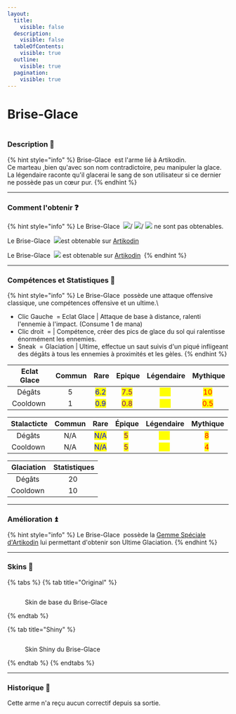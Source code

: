 ```yaml
---
layout:
  title:
    visible: false
  description:
    visible: false
  tableOfContents:
    visible: true
  outline:
    visible: true
  pagination:
    visible: true
---
```


# Brise-Glace

<img src="../../.gitbook/assets/file.excalidraw (18).svg" alt="" class="gitbook-drawing">

### Description 📃&#x20;

{% hint style="info" %}
Brise-Glace <img src="../../.gitbook/assets/articuno_weapon (3).png" alt="" data-size="line"> est l'arme lié à Artikodin.\
Ce marteau ,bien qu'avec son nom contradictoire, peu manipuler la glace.\
La légendaire raconte qu'il glacerai le sang de son utilisateur si ce dernier ne possède pas un cœur pur.
{% endhint %}

***

### Comment l'obtenir ❓

{% hint style="info" %}
Le Brise-Glace <img src="../../.gitbook/assets/articuno_weapon (3).png" alt="" data-size="line"> ![](<../../.gitbook/assets/image (235).png>)/ ![](<../../.gitbook/assets/image (236).png>)/ ![](<../../.gitbook/assets/image (237).png>) ne sont pas obtenables.

Le Brise-Glace <img src="../../.gitbook/assets/articuno_weapon (3).png" alt="" data-size="line"> ![](<../../.gitbook/assets/image (232).png>)est obtenable sur [Artikodin](../../pokemon/pokedex/artikodin.md) <img src="../../.gitbook/assets/articuno (5).png" alt="" data-size="line">

Le Brise-Glace <img src="../../.gitbook/assets/articuno_weapon (3).png" alt="" data-size="line"> ![](<../../.gitbook/assets/image (233).png>) est obtenable sur  [Artikodin](../../pokemon/pokedex/artikodin.md) <img src="../../.gitbook/assets/articuno (5).png" alt="" data-size="line">
{% endhint %}

***

### Compétences et Statistiques 💠

{% hint style="info" %}
Le Brise-Glace <img src="../../.gitbook/assets/articuno_weapon (3).png" alt="" data-size="line"> possède une attaque offensive classique, une compétences offensive et un ultime.\


* Clic Gauche <img src="../../.gitbook/assets/left-click (10).png" alt="" data-size="line"> = Eclat Glace | Attaque de base à distance, ralenti l'ennemie à l'impact. (Consume 1 de mana)
* Clic droit <img src="../../.gitbook/assets/right-click (10).png" alt="" data-size="line"> =  | Compétence, créer des pics de glace du sol qui ralentisse énormément les ennemies.
* Sneak <img src="../../.gitbook/assets/shift (11).png" alt="" data-size="line"> = Glaciation | Ultime, effectue un saut suivis d'un piqué infligeant des dégâts à tous les ennemies à proximités et les gèles.&#x20;
{% endhint %}

<table data-full-width="true"><thead><tr><th align="center">Eclat Glace</th><th align="center">Commun</th><th align="center">Rare</th><th align="center">Epique</th><th align="center">Légendaire</th><th align="center">Mythique</th></tr></thead><tbody><tr><td align="center">Dégâts <img src="../../.gitbook/assets/physical_damage (16).png" alt="" data-size="line"></td><td align="center">5 <img src="../../.gitbook/assets/physical_damage (16).png" alt="" data-size="original"></td><td align="center"><mark style="color:blue;">6.2</mark> <img src="../../.gitbook/assets/physical_damage (16).png" alt="" data-size="original"></td><td align="center"><mark style="color:purple;">7.5</mark> <img src="../../.gitbook/assets/physical_damage (16).png" alt="" data-size="original"></td><td align="center"><mark style="color:yellow;">8.7</mark> <img src="../../.gitbook/assets/physical_damage (16).png" alt="" data-size="original"></td><td align="center"><mark style="color:red;">10</mark> <img src="../../.gitbook/assets/physical_damage (16).png" alt="" data-size="original"></td></tr><tr><td align="center">Cooldown <img src="../../.gitbook/assets/skill_damage (11).png" alt="" data-size="line"></td><td align="center">1 <img src="../../.gitbook/assets/skill_damage (11).png" alt="" data-size="original"></td><td align="center"><mark style="color:blue;">0.9</mark> <img src="../../.gitbook/assets/skill_damage (11).png" alt="" data-size="original"></td><td align="center"><mark style="color:purple;">0.8</mark> <img src="../../.gitbook/assets/skill_damage (11).png" alt="" data-size="original"></td><td align="center"><mark style="color:yellow;">0.7</mark> <img src="../../.gitbook/assets/skill_damage (11).png" alt="" data-size="original"></td><td align="center"><mark style="color:red;">0.5</mark> <img src="../../.gitbook/assets/skill_damage (11).png" alt="" data-size="original"></td></tr></tbody></table>

<table data-full-width="true"><thead><tr><th align="center">Stalacticte</th><th align="center">Commun</th><th align="center">Rare</th><th align="center">Épique</th><th align="center">Légendaire</th><th align="center">Mythique</th></tr></thead><tbody><tr><td align="center">Dégâts <img src="../../.gitbook/assets/physical_damage (16).png" alt="" data-size="line"></td><td align="center">N/A</td><td align="center"><mark style="color:blue;">N/A</mark></td><td align="center"><mark style="color:purple;">5</mark> <img src="../../.gitbook/assets/physical_damage (16).png" alt="" data-size="original"></td><td align="center"><mark style="color:yellow;">6.5</mark> <img src="../../.gitbook/assets/physical_damage (16).png" alt="" data-size="original"></td><td align="center"><mark style="color:red;">8</mark> <img src="../../.gitbook/assets/physical_damage (16).png" alt="" data-size="original"></td></tr><tr><td align="center">Cooldown <img src="../../.gitbook/assets/skill_damage (11).png" alt="" data-size="line"></td><td align="center">N/A</td><td align="center"><mark style="color:blue;">N/A</mark></td><td align="center"><mark style="color:purple;">5</mark> <img src="../../.gitbook/assets/skill_damage (11).png" alt="" data-size="original"></td><td align="center"><mark style="color:yellow;">4.5</mark> <img src="../../.gitbook/assets/skill_damage (11).png" alt="" data-size="original"></td><td align="center"><mark style="color:red;">4</mark> <img src="../../.gitbook/assets/skill_damage (11).png" alt="" data-size="original"></td></tr></tbody></table>

<table data-full-width="true"><thead><tr><th align="center">Glaciation</th><th align="center">Statistiques</th></tr></thead><tbody><tr><td align="center">Dégâts <img src="../../.gitbook/assets/physical_damage (16).png" alt="" data-size="line"></td><td align="center">20 <img src="../../.gitbook/assets/physical_damage (16).png" alt="" data-size="original"></td></tr><tr><td align="center">Cooldown <img src="../../.gitbook/assets/skill_damage (11).png" alt="" data-size="line"></td><td align="center">10 <img src="../../.gitbook/assets/skill_damage (11).png" alt="" data-size="original"></td></tr></tbody></table>

***

### Amélioration ⏫

{% hint style="info" %}
Le Brise-Glace <img src="../../.gitbook/assets/articuno_weapon (3).png" alt="" data-size="line"> possède la [Gemme Spéciale d'Artikodin](../gemmes/gemme-speciale-dartikodin.md#gemme-speciale-darme) lui permettant d'obtenir son Ultime Glaciation.
{% endhint %}

***

### Skins 🎨

{% tabs %}
{% tab title="Original" %}
<figure><img src="../../.gitbook/assets/articuno_weapon.png" alt=""><figcaption><p>Skin de base du Brise-Glace</p></figcaption></figure>
{% endtab %}

{% tab title="Shiny" %}
<figure><img src="../../.gitbook/assets/image (248).png" alt=""><figcaption><p>Skin Shiny du Brise-Glace</p></figcaption></figure>
{% endtab %}
{% endtabs %}

***

### Historique 📖

Cette arme n'a reçu aucun correctif depuis sa sortie.
